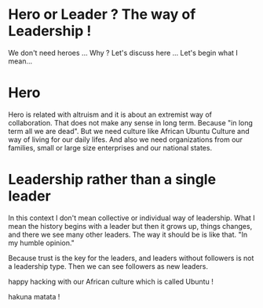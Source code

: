 # Hero or Leader ? The way of Leadership !

We don't need heroes ... Why ? Let's discuss here ... Let's begin what I mean...

# Hero

Hero is related with altruism and it is about an extremist way of collaboration. That does not make any sense in long term. Because "in long term all we are dead". But we need culture like African Ubuntu Culture and way of living for our daily lifes. And also we need organizations from our families, small or large size enterprises and our national states.

# Leadership rather than a single leader

In this context I don't mean collective or individual way of leadership. What I mean the history begins with a leader but then it grows up, things changes, and there we see many other leaders. The way it should be is like that. "In my humble opinion."

Because trust is the key for the leaders, and leaders without followers is not a leadership type. Then we can see followers as new leaders.

happy hacking with our African culture which is called Ubuntu !

hakuna matata !
